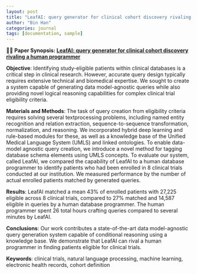 ```yaml
---
layout: post
title: "LeafAI: query generator for clinical cohort discovery rivaling a human programmer"
author: "Bin Han"
categories: journal
tags: [documentation, sample]
---
```


📖📖 **Paper Synopsis: [LeafAI: query generator for clinical cohort discovery rivaling a human programmer](https://arxiv.org/pdf/2304.06203.pdf)**


**Objective**: Identifying study-eligible patients within clinical databases is a critical step in clinical research. However, accurate query design typically requires extensive technical and biomedical expertise. We sought to create a system capable of generating data model-agnostic queries while also providing novel logical reasoning capabilities for complex clinical trial eligibility criteria.

**Materials and Methods**: The task of query creation from eligibility criteria requires solving several textprocessing problems, including named entity recognition and relation extraction, sequence-to-sequence transformation, normalization, and reasoning. We incorporated hybrid deep learning and rule-based modules for these, as well as a knowledge base of the Unified Medical Language System (UMLS) and linked ontologies. To enable data-model agnostic query creation, we introduce a novel method for tagging database schema elements using UMLS concepts. To evaluate our system, called LeafAI, we compared the capability of LeafAI to a human database programmer to identify patients who had been enrolled in 8 clinical trials conducted at our institution. We measured performance by the number of actual enrolled patients matched by generated queries.

**Results**: LeafAI matched a mean 43% of enrolled patients with 27,225 eligible across 8 clinical trials, compared to 27% matched and 14,587 eligible in queries by a human database programmer. The human programmer spent 26 total hours crafting queries compared to several minutes by LeafAI.

**Conclusions**: Our work contributes a state-of-the-art data model-agnostic query generation system capable of conditional reasoning using a knowledge base. We demonstrate that LeafAI can rival a human programmer in finding patients eligible for clinical trials.

**Keywords**: clinical trials, natural language processing, machine learning, electronic health records, cohort definition


